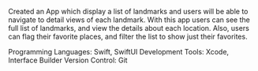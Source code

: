 Created an App which display a list of landmarks and users will be able to navigate to detail views of each landmark.
With this app users can see the full list of landmarks, and view the details about each location.
Also, users can flag their favorite places, and filter the list to show just their favorites.

Programming Languages: Swift, SwiftUI
Development Tools: Xcode, Interface Builder
Version Control: Git
